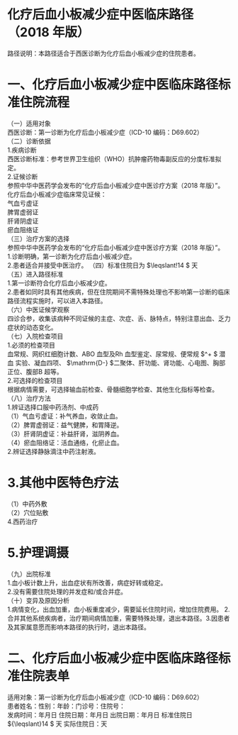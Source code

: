 # 化疗后血小板减少症中医临床路径 （2018 年版）  
路径说明：本路径适合于西医诊断为化疗后血小板减少症的住院患者。  
# 一、化疗后血小板减少症中医临床路径标准住院流程  
（一）适用对象  
西医诊断：第一诊断为化疗后血小板减少症（ICD-10 编码：D69.602）  
（二）诊断依据  
1.疾病诊断  
西医诊断标准：参考世界卫生组织（WHO）抗肿瘤药物毒副反应的分度标准拟定。  
2.证候诊断  
参照中华中医药学会发布的“化疗后血小板减少症中医诊疗方案（2018 年版）”。  
化疗后血小板减少症临床常见证候：  
气血亏虚证  
脾胃虚弱证  
肝肾阴虚证  
瘀血阻络证  
（三）治疗方案的选择  
参照中华中医药学会发布的“化疗后血小板减少症中医诊疗方案（2018 年版）”。  
1.诊断明确，第一诊断为化疗后血小板减少症。  
2.患者适合并接受中医治疗。 （四）标准住院日为 $\leqslant\!14 $ 天  
（五）进入路径标准  
1.第一诊断符合化疗后血小板减少症。  
2.患者如同时具有其他疾病，但在住院期间不需特殊处理也不影响第一诊断的临床路径流程实施时，可以进入本路径。  
（六）中医证候学观察  
四诊合参，收集该病种不同证候的主症、次症、舌、脉特点，特别注意出血、乏力症状的动态变化。  
（七）入院检查项目  
1.必须的检查项目  
血常规、网织红细胞计数、ABO 血型及Rh 血型鉴定、尿常规、便常规 $^+ $ 潜血 实验、凝血四项、 $\mathrm{D-} $二聚体、肝功能、肾功能、心电图、胸部正位、腹部B 超等。  
2.可选择的检查项目  
根据病情需要，可选择输血前检查、骨髓细胞学检查、其他生化指标等检查。  
（八）治疗方法  
1.辨证选择口服中药汤剂、中成药  
（1）气血亏虚证：补气养血，收敛止血。  
（2）脾胃虚弱证：益气健脾，和胃降逆。  
（3）肝肾阴虚证：补益肝肾，滋阴养血。  
（4）瘀血阻络证：活血通络，化瘀止血。  
2.辨证选择静脉滴注中药注射液。  
# 3.其他中医特色疗法  
（1）中药外敷  
（2）穴位贴敷  
4.西药治疗  
# 5.护理调摄  
（九）出院标准  
1.血小板计数上升，出血症状有所改善，病症好转或稳定。  
2.没有需要住院处理的并发症和/或合并症。  
（十）变异及原因分析  
1.病情变化，出血加重，血小板重度减少，需要延长住院时间，增加住院费用。 2.合并其他系统疾病者，治疗期间病情加重，需要特殊处理，退出本路径。3.因患者及其家属意愿而影响本路径的执行时，退出本路径。  
# 二、化疗后血小板减少症中医临床路径标准住院表单  
适用对象：第一诊断为化疗后血小板减少症（ICD-10 编码：D69.602）  
患者姓名：性别：年龄：门诊号：住院号：  
发病时间：年月日  住院日期：年月日 出院日期：年月日 标准住院日 ${\leqslant}14 $ 天              实际住院日：天  